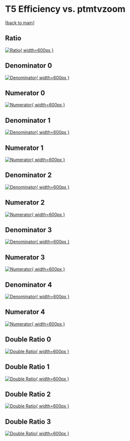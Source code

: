 # T5 Efficiency vs. ptmtvzoom

[[back to main](./)]



## Ratio

[![Ratio](../mtv/var/T5_loweta_321_1_eff_ptmtvzoom.png){ width=600px }](../mtv/var/T5_loweta_321_1_eff_ptmtvzoom.pdf)

## Denominator 0

[![Denominator](../mtv/den/T5_loweta_321_1_eff_ptmtvzoom_den0.png){ width=600px }](../mtv/den/T5_loweta_321_1_eff_ptmtvzoom_den0.pdf)

## Numerator 0

[![Numerator](../mtv/num/T5_loweta_321_1_eff_ptmtvzoom_num0.png){ width=600px }](../mtv/num/T5_loweta_321_1_eff_ptmtvzoom_num0.pdf)

## Denominator 1

[![Denominator](../mtv/den/T5_loweta_321_1_eff_ptmtvzoom_den1.png){ width=600px }](../mtv/den/T5_loweta_321_1_eff_ptmtvzoom_den1.pdf)

## Numerator 1

[![Numerator](../mtv/num/T5_loweta_321_1_eff_ptmtvzoom_num1.png){ width=600px }](../mtv/num/T5_loweta_321_1_eff_ptmtvzoom_num1.pdf)

## Denominator 2

[![Denominator](../mtv/den/T5_loweta_321_1_eff_ptmtvzoom_den2.png){ width=600px }](../mtv/den/T5_loweta_321_1_eff_ptmtvzoom_den2.pdf)

## Numerator 2

[![Numerator](../mtv/num/T5_loweta_321_1_eff_ptmtvzoom_num2.png){ width=600px }](../mtv/num/T5_loweta_321_1_eff_ptmtvzoom_num2.pdf)

## Denominator 3

[![Denominator](../mtv/den/T5_loweta_321_1_eff_ptmtvzoom_den3.png){ width=600px }](../mtv/den/T5_loweta_321_1_eff_ptmtvzoom_den3.pdf)

## Numerator 3

[![Numerator](../mtv/num/T5_loweta_321_1_eff_ptmtvzoom_num3.png){ width=600px }](../mtv/num/T5_loweta_321_1_eff_ptmtvzoom_num3.pdf)

## Denominator 4

[![Denominator](../mtv/den/T5_loweta_321_1_eff_ptmtvzoom_den4.png){ width=600px }](../mtv/den/T5_loweta_321_1_eff_ptmtvzoom_den4.pdf)

## Numerator 4

[![Numerator](../mtv/num/T5_loweta_321_1_eff_ptmtvzoom_num4.png){ width=600px }](../mtv/num/T5_loweta_321_1_eff_ptmtvzoom_num4.pdf)

## Double Ratio 0

[![Double Ratio](../mtv/ratio/T5_loweta_321_1_eff_ptmtvzoom_ratio0.png){ width=600px }](../mtv/ratio/T5_loweta_321_1_eff_ptmtvzoom_ratio0.pdf)

## Double Ratio 1

[![Double Ratio](../mtv/ratio/T5_loweta_321_1_eff_ptmtvzoom_ratio1.png){ width=600px }](../mtv/ratio/T5_loweta_321_1_eff_ptmtvzoom_ratio1.pdf)

## Double Ratio 2

[![Double Ratio](../mtv/ratio/T5_loweta_321_1_eff_ptmtvzoom_ratio2.png){ width=600px }](../mtv/ratio/T5_loweta_321_1_eff_ptmtvzoom_ratio2.pdf)

## Double Ratio 3

[![Double Ratio](../mtv/ratio/T5_loweta_321_1_eff_ptmtvzoom_ratio3.png){ width=600px }](../mtv/ratio/T5_loweta_321_1_eff_ptmtvzoom_ratio3.pdf)

